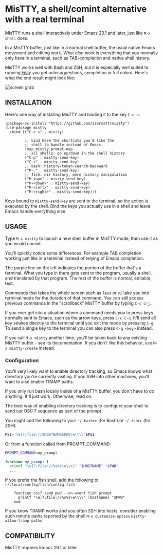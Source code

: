 # MisTTY, a shell/comint alternative with a real terminal

MisTTY runs a shell interactively under Emacs 29.1 and later, just like
`M-x shell` does. 

In a MisTTY buffer, just like in a normal shell buffer, the usual
native Emacs movement and editing work. What *also* work is everything
that you normally only have in a terminal, such as TAB-completion and
native shell history.

MisTTY works well with Bash and ZSH, but it is especially well suited
to running [Fish](https://fishshell.com): you get autosuggestions,
completion in full colors. Here's what the end result might look like:

![screen grab](https://github.com/szermatt/mistty/blob/master/screengrab.gif?raw=true)

## INSTALLATION

Here's one way of installing MisTTY and binding it to the key `C-c s`:

```elisp
(package-vc-install "https://github.com/szermatt/mistty")
(use-package mistty
  :bind (("C-c s" . mistty)
  
         ;; bind here the shortcuts you'd like the 
         ;; shell to handle instead of Emacs.
         :map mistty-prompt-map
         ;; all shells: go up/down in the shell history
         ("C-p" . mistty-send-key)
         ("C-r" . mistty-send-key)
         ;; bash: history-token-search-backward
         ("M-." . mistty-send-key)
         ;; fish: dir history, more history manipulation
         ("M-<up>" . mistty-send-key)
         ("M-<down>" . mistty-send-key)
         ("M-<left>" . mistty-send-key)
         ("M-<right>" . mistty-send-key)))
```

Keys bound to `mistty-send-key` are sent to the terminal, so the action is executed by the shell. Bind the keys you actually use in a shell and leave Emacs handle everything else.

## USAGE

Type `M-x mistty` to launch a new shell buffer in MisTTY mode, then
use it as you would comint.

You'll quickly notice some differences. For example TAB completion
working just like in a terminal instead of relying of Emacs
completion.

The purple line on the left indicates the portion of the buffer 
that's a terminal. What you type in there gets sent to the program, 
usually a shell, and translated by that program. The rest of the
buffer is normal, editable, text. 

Commands that takes the whole screen such as `less` or `vi` take you 
into terminal mode for the duration of that command. You can still 
access previous commands in the "scrollback" MisTTY buffer by typing 
`C-c C-j`. 

If you ever get into a situation where a command needs you to press 
keys normally sent to Emacs, such as the arrow keys, press `C-c C-q`. 
It'll send all key strokes directly to the terminal until you exit 
the mode by pressing `C-g`. To send a single key to the terminal 
you can also press `C-q <key>` instead.

If you call `M-x mistty` another time, you'll be taken back to any
existing MisTTY buffer - see its documentation. If you don't like this
behavior, use `M-x mistty-create` instead.

### Configuration

You'll very likely want to enable directory tracking, so Emacs knows
what directory you're currently visiting. If you SSH into other
machines, you'll want to also enable TRAMP paths.

If you only run bash locally inside of a MisTTY buffer, you don't have
to do anything. It'll just work. Otherwise, read on.

The best way of enabling directory tracking is to configure your shell
to send out OSC 7 sequence as part of the prompt. 

You might add the following to your `~/.bashrc` (for Bash) or
`~/.zshrc` (for ZSH):

```bash
PS1='\e]7;file://$HOSTNAME$PWD\e\\\\'$PS1
```

Or from a function called from PROMPT_COMMAND:
```bash
PROMPT_COMMAND=my_prompt

function my_prompt {
  printf "\e]7;file://%s%s\e\\\\" "$HOSTNAME" "$PWD"
  ...
```

If you prefer the fish shell, add the following to `~/.local/config/fish/config.fish`
```fish
    function osc7_send_pwd --on-event fish_prompt
      printf "\e]7;file://%s%s\e\\\\" (hostname) "$PWD"
    end
```

If you know TRAMP works and you often SSH into hosts, consider
enabling such remote paths reported by the shell `M-x
customize-option` `mistty-allow-tramp-paths`

## COMPATIBILITY

MisTTY requires Emacs 29.1 or later.
